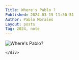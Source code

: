 ```yaml
---
Title: Where's Pablo ?
Published: 2024-03-15 11:30:51
Author: Pablo Morales
Layout: posts
Tag: 2024, note
---
```

<div class="measure db center f5 f4-ns lh-copy">
   <img class="db w-100 mt4 mt5-ns" src="https://static.lifeofpablo.com/media/images/notes/wheres-pablo.jpg" alt="Where's Pablo? ">
   <div markdown="1">
   
    </div>
</div>